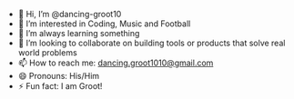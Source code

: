 - 👋 Hi, I’m @dancing-groot10
- 👀 I’m interested in Coding, Music and Football 
- 🌱 I’m always learning something
- 💞️ I’m looking to collaborate on building tools or products that solve real world problems 
- 📫 How to reach me: dancing.groot1010@gmail.com
- 😄 Pronouns: His/Him
- ⚡ Fun fact: I am Groot!

<!---
dancing-groot10/dancing-groot10 is a ✨ special ✨ repository because its `README.md` (this file) appears on your GitHub profile.
You can click the Preview link to take a look at your changes.
--->
